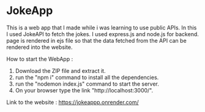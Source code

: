 # JokeApp

This is a web app that I made while i was learning to use public APIs. In this I used JokeAPI to fetch the jokes. I used express.js and node.js for backend. page is rendered in ejs file so that the data fetched from the API can be rendered into the website.

How to start the WebApp : 
1. Download the ZIP file and extract it.
2. run the "npm i" command to install all the dependencies.
3. run the "nodemon index.js" command to start the server.
4. On your browser type the link "http://localhost:3000/".

Link to the website : https://jokeappp.onrender.com/

